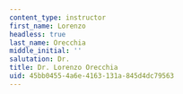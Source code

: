 ```yaml
---
content_type: instructor
first_name: Lorenzo
headless: true
last_name: Orecchia
middle_initial: ''
salutation: Dr.
title: Dr. Lorenzo Orecchia
uid: 45bb0455-4a6e-4163-131a-845d4dc79563
---
```

